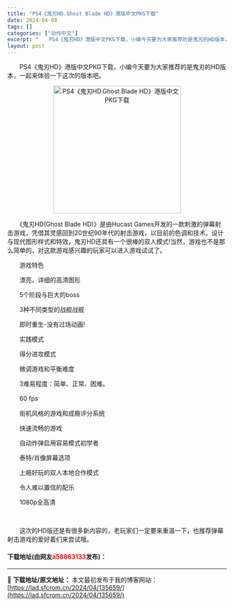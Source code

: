 ```yaml
---
title: "PS4《鬼刃HD.Ghost Blade HD》港版中文PKG下载"
date: 2024-04-08
tags: []
categories: ["动作中文"]
excerpt: "　　PS4《鬼刃HD》港版中文PKG下载，小编今天要为大家推荐的是鬼刃的HD版本，一起来体验一下这次的版本吧。 　　《鬼刃HD(Ghost Blade HD)》是由Hucast Games开发的一款刺激的弹幕射击游戏，凭借其灵感回到20世纪90年代的射击游戏，以目前的色调和技术。设计与现代图形样式和&hellip;"
layout: post
---
```


 <p>　　PS4《鬼刃HD》港版中文PKG下载，小编今天要为大家推荐的是鬼刃的HD版本，一起来体验一下这次的版本吧。</p> <p align="center"><img align="" border="0" src="https://lad.sfcrom.cn/wp-content/uploads/2024/04/20240408_6613569f50672.webp" width="293" alt="PS4《鬼刃HD.Ghost Blade HD》港版中文PKG下载" /></p> <p>　　《鬼刃HD(Ghost Blade HD)》是由Hucast Games开发的一款刺激的弹幕射击游戏，凭借其灵感回到20世纪90年代的射击游戏，以目前的色调和技术。设计与现代图形样式和特效，鬼刃HD还具有一个很棒的双人模式!当然，游戏也不是那么简单的，对这款游戏感兴趣的玩家可以进入游戏试试了。</p> <p>　　游戏特色</p> <p>　　漂亮，详细的高清图形</p> <p>　　5个阶段与巨大的boss</p> <p>　　3种不同类型的战舰战舰</p> <p>　　即时重生-没有过场动画!</p> <p>　　实践模式</p> <p>　　得分进攻模式</p> <p>　　微调游戏和平衡难度</p> <p>　　3难易程度：简单、正常、困难。</p> <p>　　60 fps</p> <p>　　街机风格的游戏和成瘾评分系统</p> <p>　　快速流畅的游戏</p> <p>　　自动炸弹启用容易模式初学者</p> <p>　　泰特/肖像屏幕选项</p> <p>　　上瘾好玩的双人本地合作模式</p> <p>　　令人难以置信的配乐</p> <p>　　1080p全高清</p> <p>&nbsp;</p> <p>　　这次的HD版还是有很多新内容的，老玩家们一定要来重温一下，也推荐弹幕射击游戏的爱好着们来尝试哦。</p> <p><h4>下载地址(由网友<font color="red">a58863133</font>发布)：</h4></p> 

---
📖 **下载地址/原文地址：** 本文最初发布于我的博客网站：[https://lad.sfcrom.cn/2024/04/135659/](https://lad.sfcrom.cn/2024/04/135659/)
